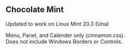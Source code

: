 ## Chocolate Mint

Updated to work on Linux Mint 20.3 (Una)

Menu, Panel, and Calender only (cinnamon.css).  
Does not include Windows Borders or Controls.
